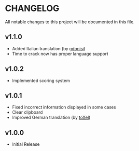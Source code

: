 # CHANGELOG

All notable changes to this project will be documented in this file.



## v1.1.0
- Added Italian translation (by [gdonisi](https://github.com/gdonisi))
- Time to crack now has proper language support



## v1.0.2
- Implemented scoring system



## v1.0.1
- Fixed incorrect information displayed in some cases
- Clear clipboard
- Improved German translation (by [toXel](https://github.com/toXel))


## v1.0.0
- Initial Release
